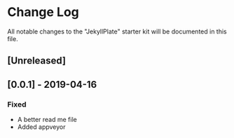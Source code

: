 # Change Log

All notable changes to the "JekyllPlate" starter kit will be documented in this file.

## [Unreleased]

## [0.0.1] - 2019-04-16
### Fixed
- A better read me file
- Added appveyor